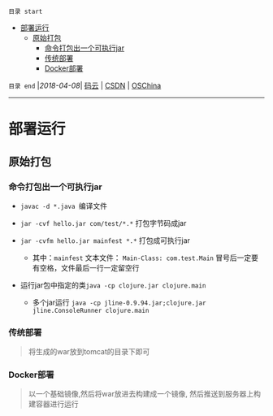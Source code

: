 `目录 start`
 
- [部署运行](#部署运行)
    - [原始打包](#原始打包)
        - [命令打包出一个可执行jar](#命令打包出一个可执行jar)
        - [传统部署](#传统部署)
        - [Docker部署](#docker部署)

`目录 end` |_2018-04-08_| [码云](https://gitee.com/kcp1104) | [CSDN](http://blog.csdn.net/kcp606) | [OSChina](https://my.oschina.net/kcp1104)
****************************************
# 部署运行

## 原始打包
### 命令打包出一个可执行jar
- `javac -d *.java `编译文件
- `jar -cvf hello.jar com/test/*.*` 打包字节码成jar
- `jar -cvfm hello.jar mainfest *.*` 打包成可执行jar
    - 其中：`mainfest` 文本文件： `Main-Class: com.test.Main` 冒号后一定要有空格，文件最后一行一定留空行

- 运行jar包中指定的类`java -cp clojure.jar clojure.main`
    - 多个jar运行 `java -cp jline-0.9.94.jar;clojure.jar jline.ConsoleRunner clojure.main`

### 传统部署
> 将生成的war放到tomcat的目录下即可

### Docker部署
> 以一个基础镜像,然后将war放进去构建成一个镜像, 然后推送到服务器上构建容器进行运行
